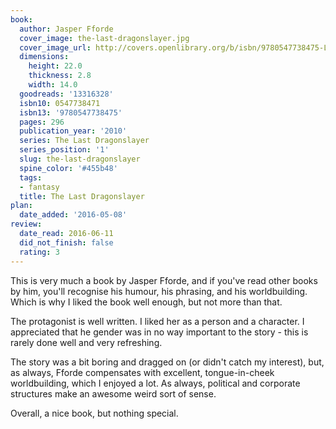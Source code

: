 ```yaml
---
book:
  author: Jasper Fforde
  cover_image: the-last-dragonslayer.jpg
  cover_image_url: http://covers.openlibrary.org/b/isbn/9780547738475-L.jpg
  dimensions:
    height: 22.0
    thickness: 2.8
    width: 14.0
  goodreads: '13316328'
  isbn10: 0547738471
  isbn13: '9780547738475'
  pages: 296
  publication_year: '2010'
  series: The Last Dragonslayer
  series_position: '1'
  slug: the-last-dragonslayer
  spine_color: '#455b48'
  tags:
  - fantasy
  title: The Last Dragonslayer
plan:
  date_added: '2016-05-08'
review:
  date_read: 2016-06-11
  did_not_finish: false
  rating: 3
---
```


This is very much a book by Jasper Fforde, and if you've read other books by him, you'll recognise his humour, his phrasing, and his worldbuilding. Which is why I liked the book well enough, but not more than that.

The protagonist is well written. I liked her as a person and a character. I appreciated that he gender was in no way important to the story - this is rarely done well and very refreshing.

The story was a bit boring and dragged on (or didn't catch my interest), but, as always, Fforde compensates with excellent, tongue-in-cheek worldbuilding, which I enjoyed a lot. As always, political and corporate structures make an awesome weird sort of sense.

Overall, a nice book, but nothing special.
